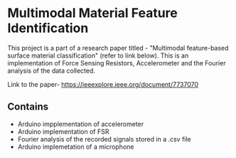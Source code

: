 # Multimodal Material Feature Identification

This project is a part of a research paper titled - "Multimodal feature-based surface material classification" (refer to link below).
This is an implementation of Force Sensing Resistors, Accelerometer and the Fourier analysis of the data collected.

Link to the paper- https://ieeexplore.ieee.org/document/7737070

## Contains
* Arduino impplementation of accelerometer
* Arduino implementation of FSR
* Fourier analysis of the recorded signals stored in a .csv file
* Arduino implemetation of a microphone
